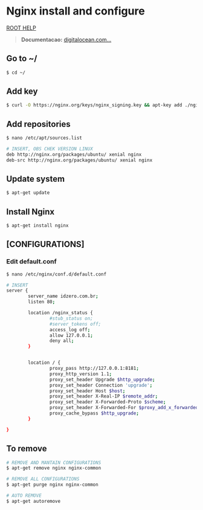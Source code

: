# Nginx install and configure

[ROOT HELP](../HELP.md)

> **Documentacao:** [digitalocean.com...](https://www.digitalocean.com/community/tutorials/how-to-increase-pagespeed-score-by-changing-your-nginx-configuration-on-ubuntu-16-04)

## Go to ~/

```bash
$ cd ~/
```

## Add key

```bash
$ curl -O https://nginx.org/keys/nginx_signing.key && apt-key add ./nginx_signing.key
```

## Add repositories

```bash
$ nano /etc/apt/sources.list

# INSERT, OBS CHEK VERSION LINUX
deb http://nginx.org/packages/ubuntu/ xenial nginx
deb-src http://nginx.org/packages/ubuntu/ xenial nginx
```

## Update system

```bash
$ apt-get update
```

## Install Nginx

```bash
$ apt-get install nginx
```

## [CONFIGURATIONS]

### Edit default.conf

```bash
$ nano /etc/nginx/conf.d/default.conf

# INSERT
server {
        server_name idzero.com.br;
        listen 80;

        location /nginx_status {
                #stub_status on;
                #server_tokens off;
                access_log off;
                allow 127.0.0.1;
                deny all;
        }


        location / {
                proxy_pass http://127.0.0.1:8181;
                proxy_http_version 1.1;
                proxy_set_header Upgrade $http_upgrade;
                proxy_set_header Connection 'upgrade';
                proxy_set_header Host $host;
                proxy_set_header X-Real-IP $remote_addr;
                proxy_set_header X-Forwarded-Proto $scheme;
                proxy_set_header X-Forwarded-For $proxy_add_x_forwarded_for;
                proxy_cache_bypass $http_upgrade;
        }

}
```

## To remove

```bash
# REMOVE AND MANTAIN CONFIGURATIONS
$ apt-get remove nginx nginx-common

# REMOVE ALL CONFIGURATIONS
$ apt-get purge nginx nginx-common

# AUTO REMOVE
$ apt-get autoremove
```
